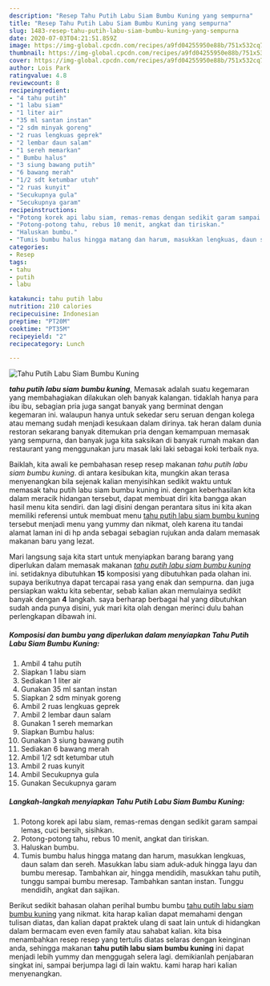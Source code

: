 ```yaml
---
description: "Resep Tahu Putih Labu Siam Bumbu Kuning yang sempurna"
title: "Resep Tahu Putih Labu Siam Bumbu Kuning yang sempurna"
slug: 1483-resep-tahu-putih-labu-siam-bumbu-kuning-yang-sempurna
date: 2020-07-03T04:21:51.859Z
image: https://img-global.cpcdn.com/recipes/a9fd04255950e88b/751x532cq70/tahu-putih-labu-siam-bumbu-kuning-foto-resep-utama.jpg
thumbnail: https://img-global.cpcdn.com/recipes/a9fd04255950e88b/751x532cq70/tahu-putih-labu-siam-bumbu-kuning-foto-resep-utama.jpg
cover: https://img-global.cpcdn.com/recipes/a9fd04255950e88b/751x532cq70/tahu-putih-labu-siam-bumbu-kuning-foto-resep-utama.jpg
author: Lois Park
ratingvalue: 4.8
reviewcount: 8
recipeingredient:
- "4 tahu putih"
- "1 labu siam"
- "1 liter air"
- "35 ml santan instan"
- "2 sdm minyak goreng"
- "2 ruas lengkuas geprek"
- "2 lembar daun salam"
- "1 sereh memarkan"
- " Bumbu halus"
- "3 siung bawang putih"
- "6 bawang merah"
- "1/2 sdt ketumbar utuh"
- "2 ruas kunyit"
- "Secukupnya gula"
- "Secukupnya garam"
recipeinstructions:
- "Potong korek api labu siam, remas-remas dengan sedikit garam sampai lemas, cuci bersih, sisihkan."
- "Potong-potong tahu, rebus 10 menit, angkat dan tiriskan."
- "Haluskan bumbu."
- "Tumis bumbu halus hingga matang dan harum, masukkan lengkuas, daun salam dan sereh. Masukkan labu siam aduk-aduk hingga layu dan bumbu meresap. Tambahkan air, hingga mendidih, masukkan tahu putih, tunggu sampai bumbu meresap. Tambahkan santan instan. Tunggu mendidih, angkat dan sajikan."
categories:
- Resep
tags:
- tahu
- putih
- labu

katakunci: tahu putih labu 
nutrition: 210 calories
recipecuisine: Indonesian
preptime: "PT20M"
cooktime: "PT35M"
recipeyield: "2"
recipecategory: Lunch

---
```



![Tahu Putih Labu Siam Bumbu Kuning](https://img-global.cpcdn.com/recipes/a9fd04255950e88b/751x532cq70/tahu-putih-labu-siam-bumbu-kuning-foto-resep-utama.jpg)

<b><i>tahu putih labu siam bumbu kuning</i></b>, Memasak adalah suatu kegemaran yang membahagiakan dilakukan oleh banyak kalangan. tidaklah hanya para ibu ibu, sebagian pria juga sangat banyak yang berminat dengan kegemaran ini. walaupun hanya untuk sekedar seru seruan dengan kolega atau memang sudah menjadi kesukaan dalam dirinya. tak heran dalam dunia restoran sekarang banyak ditemukan pria dengan kemampuan memasak yang sempurna, dan banyak juga kita saksikan di banyak rumah makan dan restaurant yang menggunakan juru masak laki laki sebagai koki terbaik nya.



Baiklah, kita awali ke pembahasan resep resep makanan <i>tahu putih labu siam bumbu kuning</i>. di antara kesibukan kita, mungkin akan terasa menyenangkan bila sejenak kalian menyisihkan sedikit waktu untuk memasak tahu putih labu siam bumbu kuning ini. dengan keberhasilan kita dalam meracik hidangan tersebut, dapat membuat diri kita bangga akan hasil menu kita sendiri. dan lagi disini dengan perantara situs ini kita akan memiliki referensi untuk membuat menu <u>tahu putih labu siam bumbu kuning</u> tersebut menjadi menu yang yummy dan nikmat, oleh karena itu tandai alamat laman ini di hp anda sebagai sebagian rujukan anda dalam memasak makanan baru yang lezat.


Mari langsung saja kita start untuk menyiapkan barang barang yang diperlukan dalam memasak makanan <u><i>tahu putih labu siam bumbu kuning</i></u> ini. setidaknya dibutuhkan <b>15</b> komposisi yang dibutuhkan pada olahan ini. supaya berikutnya dapat tercapai rasa yang enak dan sempurna. dan juga persiapkan waktu kita sebentar, sebab kalian akan memulainya sedikit banyak dengan <b>4</b> langkah. saya berharap berbagai hal yang dibutuhkan sudah anda punya disini, yuk mari kita olah dengan merinci dulu bahan perlengkapan dibawah ini.

<!--inarticleads1-->

##### Komposisi dan bumbu yang diperlukan dalam menyiapkan Tahu Putih Labu Siam Bumbu Kuning:

1. Ambil 4 tahu putih
1. Siapkan 1 labu siam
1. Sediakan 1 liter air
1. Gunakan 35 ml santan instan
1. Siapkan 2 sdm minyak goreng
1. Ambil 2 ruas lengkuas geprek
1. Ambil 2 lembar daun salam
1. Gunakan 1 sereh memarkan
1. Siapkan  Bumbu halus:
1. Gunakan 3 siung bawang putih
1. Sediakan 6 bawang merah
1. Ambil 1/2 sdt ketumbar utuh
1. Ambil 2 ruas kunyit
1. Ambil Secukupnya gula
1. Gunakan Secukupnya garam




<!--inarticleads2-->

##### Langkah-langkah menyiapkan Tahu Putih Labu Siam Bumbu Kuning:

1. Potong korek api labu siam, remas-remas dengan sedikit garam sampai lemas, cuci bersih, sisihkan.
1. Potong-potong tahu, rebus 10 menit, angkat dan tiriskan.
1. Haluskan bumbu.
1. Tumis bumbu halus hingga matang dan harum, masukkan lengkuas, daun salam dan sereh. Masukkan labu siam aduk-aduk hingga layu dan bumbu meresap. Tambahkan air, hingga mendidih, masukkan tahu putih, tunggu sampai bumbu meresap. Tambahkan santan instan. Tunggu mendidih, angkat dan sajikan.




Berikut sedikit bahasan olahan perihal bumbu bumbu <u>tahu putih labu siam bumbu kuning</u> yang nikmat. kita harap kalian dapat memahami dengan tulisan diatas, dan kalian dapat praktek ulang di saat lain untuk di hidangkan dalam bermacam even even family atau sahabat kalian. kita bisa menambahkan resep resep yang tertulis diatas selaras dengan keinginan anda, sehingga makanan <b>tahu putih labu siam bumbu kuning</b> ini dapat menjadi lebih yummy dan menggugah selera lagi. demikianlah penjabaran singkat ini, sampai berjumpa lagi di lain waktu. kami harap hari kalian menyenangkan.
